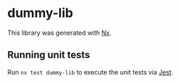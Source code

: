 # dummy-lib

This library was generated with [Nx](https://nx.dev).

## Running unit tests

Run `nx test dummy-lib` to execute the unit tests via [Jest](https://jestjs.io).
